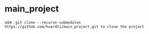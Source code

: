 # main_project

use : `git clone --recurse-submodules https://github.com/huardti/main_project.git to clone the project`
